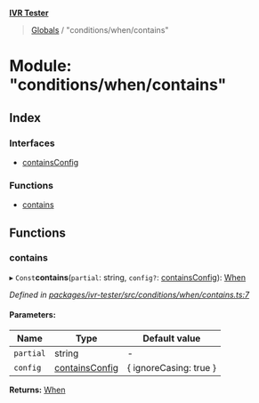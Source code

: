 **[IVR Tester](../README.md)**

> [Globals](../README.md) / "conditions/when/contains"

# Module: "conditions/when/contains"

## Index

### Interfaces

* [containsConfig](../interfaces/_conditions_when_contains_.containsconfig.md)

### Functions

* [contains](_conditions_when_contains_.md#contains)

## Functions

### contains

▸ `Const`**contains**(`partial`: string, `config?`: [containsConfig](../interfaces/_conditions_when_contains_.containsconfig.md)): [When](_conditions_when_when_.md#when)

*Defined in [packages/ivr-tester/src/conditions/when/contains.ts:7](https://github.com/SketchingDev/ivr-tester/blob/7751f4b/packages/ivr-tester/src/conditions/when/contains.ts#L7)*

#### Parameters:

Name | Type | Default value |
------ | ------ | ------ |
`partial` | string | - |
`config` | [containsConfig](../interfaces/_conditions_when_contains_.containsconfig.md) | { ignoreCasing: true } |

**Returns:** [When](_conditions_when_when_.md#when)
